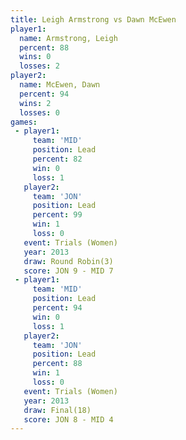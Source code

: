 ```yaml
---
title: Leigh Armstrong vs Dawn McEwen
player1:                
  name: Armstrong, Leigh
  percent: 88           
  wins: 0               
  losses: 2             
player2:                
  name: McEwen, Dawn    
  percent: 94           
  wins: 2               
  losses: 0             
games:
 - player1:        
     team: 'MID'   
     position: Lead
     percent: 82   
     win: 0        
     loss: 1       
   player2:        
     team: 'JON'   
     position: Lead
     percent: 99   
     win: 1        
     loss: 0       
   event: Trials (Women)
   year: 2013           
   draw: Round Robin(3) 
   score: JON 9 - MID 7 
 - player1:        
     team: 'MID'   
     position: Lead
     percent: 94   
     win: 0        
     loss: 1       
   player2:        
     team: 'JON'   
     position: Lead
     percent: 88   
     win: 1        
     loss: 0       
   event: Trials (Women)
   year: 2013           
   draw: Final(18)      
   score: JON 8 - MID 4 
---
```

